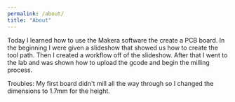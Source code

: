 ```yaml
---
permalink: /about/
title: "About"
---
```

Today I learned how to use the Makera software the create a PCB board. In the beginning I were given a slideshow that showed us how to create the tool path. Then I created a workflow off of the slideshow. After that I went to the lab and was shown how to upload the gcode and begin the milling process. 

Troubles:
My first board didn't mill all the way through so I changed the dimensions to 1.7mm for the height.  